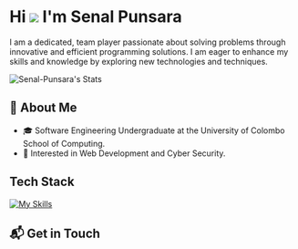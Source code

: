 
# Hi ![](https://user-images.githubusercontent.com/18350557/176309783-0785949b-9127-417c-8b55-ab5a4333674e.gif) I'm Senal Punsara 
I am a dedicated, team player passionate about solving problems through innovative and efficient programming solutions. I am eager to enhance my skills and knowledge by exploring new technologies and techniques.

![Senal-Punsara's Stats](https://github-readme-stats.vercel.app/api?username=Senal-Punsara&theme=vue-dark&show_icons=true&hide_border=true&count_private=true)

## 🚀 About Me

- 🎓 Software Engineering Undergraduate at the University of Colombo School of Computing.
- 🌱 Interested in Web Development and Cyber Security.

## Tech Stack
[![My Skills](https://skillicons.dev/icons?i=js,html,css,wasm)](https://skillicons.dev)


## 📬 Get in Touch

